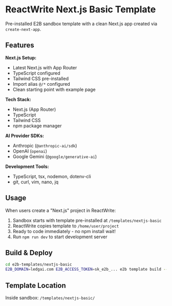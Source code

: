 # ReactWrite Next.js Basic Template

Pre-installed E2B sandbox template with a clean Next.js app created via `create-next-app`.

## Features

**Next.js Setup:**
- Latest Next.js with App Router
- TypeScript configured
- Tailwind CSS pre-installed
- Import alias `@/*` configured
- Clean starting point with example page

**Tech Stack:**
- Next.js (App Router)
- TypeScript
- Tailwind CSS
- npm package manager

**AI Provider SDKs:**
- Anthropic (`@anthropic-ai/sdk`)
- OpenAI (`openai`)
- Google Gemini (`@google/generative-ai`)

**Development Tools:**
- TypeScript, tsx, nodemon, dotenv-cli
- git, curl, vim, nano, jq

## Usage

When users create a "Next.js" project in ReactWrite:

1. Sandbox starts with template pre-installed at `/templates/nextjs-basic`
2. ReactWrite copies template to `/home/user/project`
3. Ready to code immediately - no npm install wait!
4. Run `npm run dev` to start development server

## Build & Deploy

```bash
cd e2b-templates/nextjs-basic
E2B_DOMAIN=ledgai.com E2B_ACCESS_TOKEN=sk_e2b_... e2b template build --name reactwrite-nextjs-basic
```

## Template Location

Inside sandbox: `/templates/nextjs-basic/`
